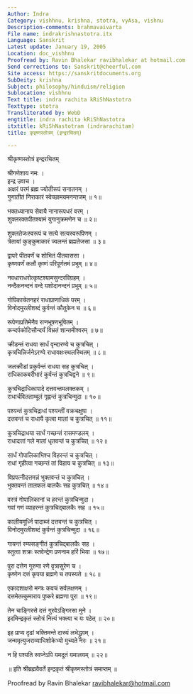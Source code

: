 ```yaml
---
Author: Indra
Category: vishhnu, krishna, stotra, vyAsa, vishnu
Description-comments: brahmavaivarta
File name: indrakrishnastotra.itx
Language: Sanskrit
Latest update: January 19, 2005
Location: doc_vishhnu
Proofread by: Ravin Bhalekar ravibhalekar at hotmail.com
Send corrections to: Sanskrit@cheerful.com
Site access: https://sanskritdocuments.org
SubDeity: krishna
Subject: philosophy/hinduism/religion
Sublocation: vishhnu
Text title: indra rachita kRiShNastotra
Texttype: stotra
Transliterated by: WebD
engtitle: indra rachita kRiShNastotra
itxtitle: kRiShNastotram (indrarachitam)
title: कृइष्णस्तोत्रम् (इन्द्ररचितम्)

---
```

  
 श्रीकृष्णस्तोत्रं इन्द्ररचितम्   
  
श्रीगणेशाय नमः ।  
इन्द्र उवाच ।  
अक्षरं परमं ब्रह्म ज्योतीरूपं सनातनम् ।  
गुणातीतं निराकारं स्वेच्छामयमनन्तजम् ॥ १॥  
  
भक्तध्यानाय सेवायै नानारूपधरं वरम् ।  
शुक्लरक्तपीतश्यामं युगानुक्रमणेन च ॥ २॥  
  
शुक्लतेजःस्वरूपं च सत्ये सत्यस्वरूपिणम् ।  
त्रेतायां कुङ्कुमाकारं ज्वलन्तं ब्रह्मतेजसा ॥ ३॥  
  
द्वापरे पीतवर्णं च शोभितं पीतवाससा ।  
कृष्णवर्णं कलौ कृष्णं परिपूर्णतमं प्रभुम् ॥ ४॥  
  
नवधाराधरोत्कृष्टश्यामसुन्दरविग्रहम् ।  
नन्दैकनन्दनं वन्दे यशोदानन्दनं प्रभुम् ॥ ५॥  
  
गोपिकाचेतनहरं राधाप्राणाधिकं परम् ।  
विनोदमुरलीशब्दं कुर्वन्तं कौतुकेन च ॥ ६॥  
  
रूपेणाप्रतिमेनैव रत्नभूषणभूषितम् ।  
कन्दर्पकोटिसौन्दर्यं विभ्रतं शान्तमीश्वरम् ॥ ७॥  
  
क्रीडन्तं राधया सार्धं वृन्दारण्ये च कुत्रचित् ।  
कृत्रचिन्निर्जनेऽरण्ये राधावक्षःस्थलस्थितम् ॥ ८॥  
  
जलक्रीडां प्रकुर्वन्तं राधया सह कुत्रचित् ।  
राधिकाकबरीभारं कुर्वन्तं कुत्रचिद्वने ॥ ९॥  
  
कुत्रचिद्राधिकापादे दत्तवन्तमलक्तकम् ।  
राधार्चवितताम्बूलं गृह्णन्तं कुत्रचिन्मुदा ॥ १०॥  
  
पश्यन्तं कुत्रचिद्राधां पश्यन्तीं वक्रचक्षुषा ।  
दत्तवन्तं च राधायै कृत्वा मालां च कुत्रचित् ॥ ११॥  
  
कुत्रचिद्राधया सार्धं गच्छन्तं रासमण्डलम् ।  
राधादत्तां गले मालां धृतवन्तं च कुत्रचित् ॥ १२॥  
  
सार्धं गोपालिकाभिश्च विहरन्तं च कुत्रचित् ।  
राधां गृहीत्वा गच्छन्तं तां विहाय च कुत्रचित् ॥ १३॥  
  
विप्रपत्नीदत्तमन्नं भुक्तवन्तं च कुत्रचित् ।  
भुक्तवन्तं तालफलं बालकैः सह कुत्रचित् ॥ १४॥  
  
वस्त्रं गोपालिकानां च हरन्तं कुत्रचिन्मुदा ।  
गवां गणं व्याहरन्तं कुत्रचिद्बालकैः सह ॥ १५॥  
  
कालीयमूर्ध्नि पादाब्जं दत्तवन्तं च कुत्रचित् ।  
विनोदमुरलीशब्दं कुर्वन्तं कुत्रचिन्मुदा ॥ १६॥  
  
गायन्तं रम्यसङ्गीतं कुत्रचिद्बालकैः सह ।  
स्तुत्वा शक्रः स्तवेन्द्रेण प्रणनाम हरिं भिया ॥ १७॥  
  
पुरा दत्तेन गुरुणा रणे वृत्रासुरेण च ।  
कृष्णेन दत्तं कृपया ब्रह्मणे च तपस्यते ॥ १८॥  
  
एकादशाक्षरो मन्त्रः कवचं सर्वलक्षणम् ।  
दत्तमेतत्कुमाराय पुष्करे ब्रह्मणा पुरा ॥ १९॥  
  
तेन चाङ्गिरसे दत्तं गुरवेऽङ्गिरसा मुने ।  
इदमिन्द्रकृतं स्तोत्रं नित्यं भक्त्या च यः पठेत् ॥ २०॥  
  
इह प्राप्य दृढां भक्तिमन्ते दास्यं लभेद्ध्रुवम् ।  
जन्ममृत्युजराव्याधिशोकेभ्यो मुच्यते नरः ॥ २१॥  
  
न हि पश्यति स्वप्नेऽपि यमदूतं यमालयम् ॥ २२॥  
  
॥ इति श्रीब्रह्मवैवर्ते इन्द्रकृतं श्रीकृष्णस्तोत्रं समाप्तम् ॥  
  
  
Proofread by Ravin Bhalekar ravibhalekar@hotmail.com  
  
